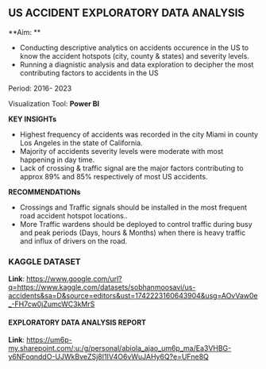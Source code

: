
## US ACCIDENT EXPLORATORY DATA ANALYSIS

**Aim: **
- Conducting descriptive analytics on accidents occurence in the US to know the accident hotspots (city, county & states)  and severity levels.
- Running a diagnistic analysis and data exploration to decipher the most contributing factors to accidents in the US
  
Period: 2016- 2023

Visualization Tool: **Power BI**

**KEY INSIGHTs**
- Highest frequency of accidents was recorded in the city Miami in county Los Angeles in the state of California.
- Majority of accidents severity levels were moderate with most happening in day time.
- Lack of crossing & traffic signal are the major factors contributing to approx 89% and 85% respectively of most US accidents.

**RECOMMENDATIONs**
- Crossings and Traffic signals should be installed in the most frequent road accident hotspot locations..
- More Traffic wardens should be deployed to control traffic during busy and peak periods (Days, hours & Months) when there is heavy traffic and influx of drivers on the road. 

### KAGGLE DATASET 
**Link**: https://www.google.com/url?q=https://www.kaggle.com/datasets/sobhanmoosavi/us-accidents&sa=D&source=editors&ust=1742223160643904&usg=AOvVaw0e_-FH7cw0jZumcWC3kMrS


#### EXPLORATORY DATA ANALYSIS REPORT
**Link**: https://um6p-my.sharepoint.com/:u:/g/personal/abiola_ajao_um6p_ma/Ea3VHBG-y6NFoqnddO-UJWkBveZSj8I1IV4O6vWuJAHy6Q?e=UFne8Q





